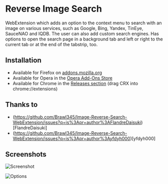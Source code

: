 Reverse Image Search
================================
WebExtension which adds an option to the context menu to search with an image on various services, such as Google, Bing, Yandex, TinEye, SauceNAO and IQDB. The user can also add custom search engines. Has options to open the search page in a background tab and left or right to the current tab or at the end of the tabstrip, too.

## Installation
* Available for Firefox on [addons.mozilla.org](https://addons.mozilla.org/firefox/addon/image-reverse-search/)
* Available for Opera in the [Opera Add-Ons Store](https://addons.opera.com/extensions/details/image-reverse-search/)
* Available for Chrome in the [Releases section](https://github.com/Brawl345/Image-Reverse-Search-with-Google/releases) (drag CRX into chrome://extensions)

## Thanks to
* (https://github.com/Brawl345/Image-Reverse-Search-WebExtension/issues?q=is%3Apr+author%3AFlandreDaisuki)[FlandreDaisuki]
* (https://github.com/Brawl345/Image-Reverse-Search-WebExtension/issues?q=is%3Apr+author%3Ayfdyh000)[yfdyh000]

## Screenshots
![Screenshot](https://raw.githubusercontent.com/Brawl345/Image-Reverse-Search-with-Google/master/screenshot.png)

![Options](https://raw.githubusercontent.com/Brawl345/Image-Reverse-Search-with-Google/master/options.png)
